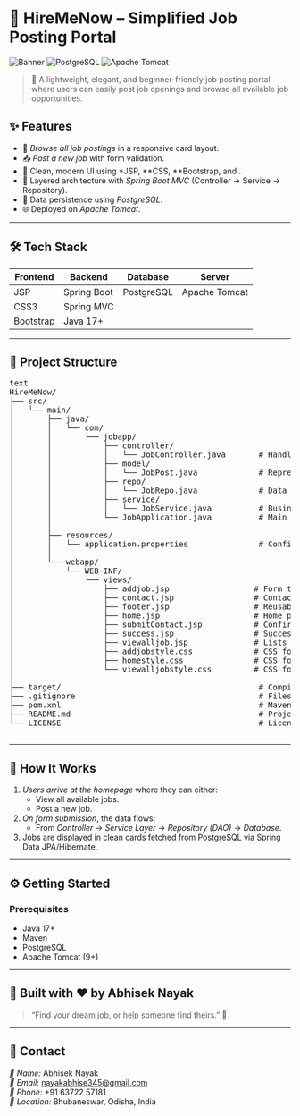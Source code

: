 # 💼 HireMeNow – Simplified Job Posting Portal

![Banner](https://img.shields.io/badge/SpringBoot-2.7.9-green?style=for-the-badge&logo=springboot) ![PostgreSQL](https://img.shields.io/badge/PostgreSQL-15-blue?style=for-the-badge&logo=postgresql) ![Apache Tomcat](https://img.shields.io/badge/Tomcat-9-orange?style=for-the-badge&logo=apachetomcat)

> 🚀 A lightweight, elegant, and beginner-friendly job posting portal where users can easily post job openings and browse all available job opportunities.
> 

## ✨ Features

- 🔎 *Browse all job postings* in a responsive card layout.
- 📤 *Post a new job* with form validation.
- 🎨 Clean, modern UI using *JSP, **CSS, **Bootstrap, and .
- 📂 Layered architecture with *Spring Boot MVC* (Controller → Service → Repository).
- 💾 Data persistence using *PostgreSQL*.
- 🌐 Deployed on *Apache Tomcat*.

---

## 🛠 Tech Stack

| Frontend    | Backend        | Database     | Server         |
|-------------|----------------|--------------|----------------|
| JSP         | Spring Boot    | PostgreSQL   | Apache Tomcat  |
| CSS3        | Spring MVC     |              |                |
| Bootstrap   | Java 17+       |              |                |

---

## 📂 Project Structure
<pre>
text
HireMeNow/
├── src/
│   └── main/
│       ├── java/
│       │   └── com/
│       │       └── jobapp/
│       │           ├── controller/
│       │           │   └── JobController.java       # Handles web requests and maps them to services
│       │           ├── model/
│       │           │   └── JobPost.java             # Represents a job posting entity
│       │           ├── repo/
│       │           │   └── JobRepo.java             # Data access layer, likely a Spring Data repository
│       │           ├── service/
│       │           │   └── JobService.java          # Business logic for managing job posts
│       │           └── JobApplication.java          # Main application entry point (Spring Boot class)
│       │
│       ├── resources/
│       │   └── application.properties               # Configuration for database, server port, etc.
│       │
│       └── webapp/
│           └── WEB-INF/
│               └── views/
│                   ├── addjob.jsp                  # Form to add a new job post
│                   ├── contact.jsp                 # Contact form page
│                   ├── footer.jsp                  # Reusable footer layout
│                   ├── home.jsp                    # Home page view
│                   ├── submitContact.jsp           # Confirmation after submitting contact
│                   ├── success.jsp                 # Success page after actions
│                   ├── viewalljob.jsp              # Lists all available job posts
│                   ├── addjobstyle.css             # CSS for add job form
│                   ├── homestyle.css               # CSS for home page
│                   └── viewalljobstyle.css         # CSS for job listing page
│
├── target/                                          # Compiled bytecode and packaged artifacts (generated)
├── .gitignore                                       # Files/folders to exclude from Git tracking
├── pom.xml                                          # Maven configuration: dependencies, plugins, build config
├── README.md                                        # Project description, setup, and usage instructions
└── LICENSE                                          # Licensing details (e.g., MIT, Apache)

</pre>
---

## 🚦 How It Works

1. *Users arrive at the homepage* where they can either:
   - View all available jobs.
   - Post a new job.
2. *On form submission*, the data flows:
   - From *Controller* → *Service Layer* → *Repository (DAO)* → *Database*.
3. Jobs are displayed in clean cards fetched from PostgreSQL via Spring Data JPA/Hibernate.

---

## ⚙ Getting Started

### Prerequisites

- Java 17+
- Maven
- PostgreSQL
- Apache Tomcat (9+)


---

## 🙌 Built with ❤ by Abhisek Nayak

> “Find your dream job, or help someone find theirs.” 🌟

---

## 🤝 Contact

*👤 Name:* Abhisek Nayak  
*📧 Email:* [nayakabhise345@gmail.com](mailto:nayakabhise345@gmail.com)  
*📱 Phone:* +91 63722 57181  
*📍 Location:* Bhubaneswar, Odisha, India
